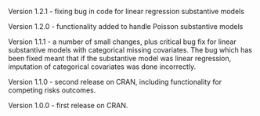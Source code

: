 Version 1.2.1 - fixing bug in code for linear regression substantive models

Version 1.2.0 - functionality added to handle Poisson substantive models

Version 1.1.1 - a number of small changes, plus critical bug fix for linear substantive models with categorical missing covariates. The bug which has been fixed meant that if the substantive model was linear regression, imputation of categorical covariates was done incorrectly.

Version 1.1.0 - second release on CRAN, including functionality for competing risks outcomes.

Version 1.0.0 - first release on CRAN.
